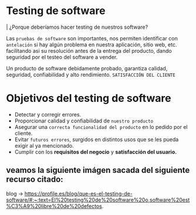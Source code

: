 # Testing de software

| ¿Porque deberíamos hacer testing de nuestros software?

Las `pruebas de software` son importantes, nos permiten identificar con `antelación` si hay algún problema en nuestra aplicación, sitio web, etc.
facilitando asi su resolución antes de la entrega del producto, dando seguridad por el testeo del software a vender.

Un producto de software debidamente probado, garantiza calidad, seguridad, confiabilidad y alto rendimiento. `SATISFACCIÓN DEL CLIENTE`

# Objetivos del testing de software

- Detectar y corregir errores.
- Proporcionar calidad y confiabilidad de `nuestro producto`
- Asegurar una `correcta funcionalidad del producto` en lo pedido por el cliente.
- Evitar `futuros errores`, surgidos en distintos usos que se les pueda exigir al ya mencionado.
- Cumplir con los **requisitos del negocio** y **satisfacción del usuario.**

## veamos la siguiente imágen sacada del siguiente recurso citado:

blog -> https://profile.es/blog/que-es-el-testing-de-software/#:~:text=El%20testing%20de%20software%20o,software%20est%C3%A9%20libre%20de%20defectos.
